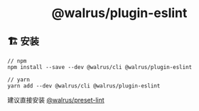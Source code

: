 <h1 align="center">
  @walrus/plugin-eslint
</h1>

## 🏗 安装

```
// npm
npm install --save --dev @walrus/cli @walrus/plugin-eslint

// yarn
yarn add --dev @walrus/cli @walrus/plugin-eslint
```

建议直接安装 [@walrus/preset-lint](https://github.com/walrusjs/plugins/tree/master/packages/preset-lint)
